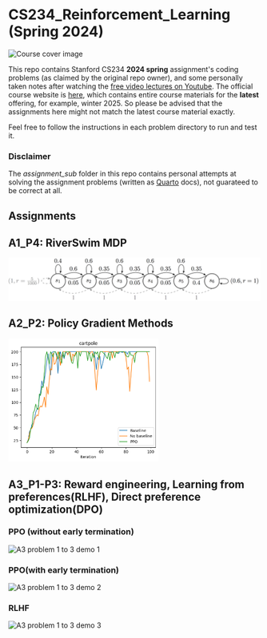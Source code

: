 # CS234_Reinforcement_Learning (Spring 2024)

<img alt="Course cover image" src="./Fig/RL.png" width="300">

This repo contains Stanford CS234 **2024 spring** assignment's coding problems (as claimed by the original repo owner), and some personally taken notes after watching the [free video lectures on Youtube](https://www.youtube.com/playlist?list=PLoROMvodv4rN4wG6Nk6sNpTEbuOSosZdX). The official course website is [here](https://web.stanford.edu/class/cs234/), which contains entire course materials for the **latest** offering, for example, winter 2025. So please be advised that the assignments here might not match the latest course material exactly.

Feel free to follow the instructions in each problem directory to run and test it.

### Disclaimer

The *assignment_sub* folder in this repo contains personal attempts at solving the assignment problems (written as [Quarto](https://quarto.org/) docs), not guarateed to be correct at all.

## Assignments

## A1_P4: RiverSwim MDP

<img alt="A1 problem 4 figure" src="./A1_code/RiverSwim_MDP.png" width="600">

## A2_P2: Policy Gradient Methods

<img alt="A2 problem 2 figure" src="./A2_code/code/results/results-cartpole.png" width="300">

## A3_P1-P3: Reward engineering, Learning from preferences(RLHF), Direct preference optimization(DPO)

### PPO (without early termination)

<img alt="A3 problem 1 to 3 demo 1" src="./A3_code/results/Hopper-v3-early-termination=False-seed=1/video.gif" width="300">

### PPO(with early termination)

<img alt="A3 problem 1 to 3 demo 2" src="./A3_code/results/Hopper-v3-early-termination=True-seed=1/video.gif" width="300">

### RLHF

<img alt="A3 problem 1 to 3 demo 3" src="./A3_code/results_rlhf/Hopper-v3-rlhf-seed=0/video.gif" width="300">

